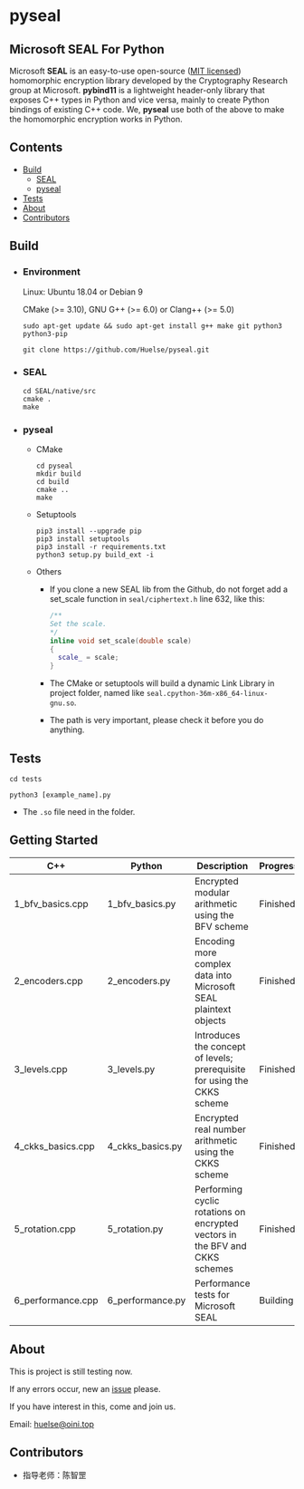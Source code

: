 # pyseal

## Microsoft SEAL For Python

Microsoft **SEAL** is an easy-to-use open-source ([MIT licensed](https://github.com/microsoft/SEAL/blob/master/LICENSE)) homomorphic encryption library developed by the Cryptography Research group at Microsoft. **pybind11** is a lightweight header-only library that exposes C++ types in Python and vice versa, mainly to create Python bindings of existing C++ code. We, **pyseal** use both of the above to make the homomorphic encryption works in Python.



## Contents

* [Build](https://github.com/Huelse/pyseal#build)
  * [SEAL](https://github.com/Huelse/pyseal#seal)
  * [pyseal](https://github.com/Huelse/pyseal#pyseal)
* [Tests](https://github.com/Huelse/pyseal#tests)
* [About](https://github.com/Huelse/pyseal#about)
* [Contributors](https://github.com/Huelse/pyseal#contributors)



## Build

* ### Environment

  Linux: Ubuntu 18.04 or Debian 9

  CMake (>= 3.10), GNU G++ (>= 6.0) or Clang++ (>= 5.0)

  `sudo apt-get update && sudo apt-get install g++ make git python3 python3-pip`

  `git clone https://github.com/Huelse/pyseal.git`

* ### SEAL

  ```shell
  cd SEAL/native/src
  cmake .
  make
  ```

* ### pyseal

  * CMake

    ```
    cd pyseal
    mkdir build
    cd build
    cmake ..
    make
    ```

  * Setuptools

    ```
    pip3 install --upgrade pip
    pip3 install setuptools
    pip3 install -r requirements.txt
    python3 setup.py build_ext -i
    ```

  * Others

    * If you clone a new SEAL lib from the Github, do not forget add a set_scale function in `seal/ciphertext.h` line 632, like this:
  
      ```c++
      /**
      Set the scale.
      */
      inline void set_scale(double scale)
      {
        scale_ = scale;
      }
      ```

    * The CMake or setuptools will build a dynamic Link Library in project folder, named like `seal.cpython-36m-x86_64-linux-gnu.so`.

    * The path is very important, please check it before you do anything.



## Tests

`cd tests`

`python3 [example_name].py`

* The `.so` file need in the folder.



## Getting Started

| C++               | Python           | Description                                                  | Progress |
| ----------------- | ---------------- | ------------------------------------------------------------ | -------- |
| 1_bfv_basics.cpp  | 1_bfv_basics.py  | Encrypted modular arithmetic using the BFV scheme            | Finished |
| 2_encoders.cpp    | 2_encoders.py    | Encoding more complex data into Microsoft SEAL plaintext objects | Finished |
| 3_levels.cpp      | 3_levels.py      | Introduces the concept of levels; prerequisite for using the CKKS scheme | Finished |
| 4_ckks_basics.cpp | 4_ckks_basics.py | Encrypted real number arithmetic using the CKKS scheme       | Finished |
| 5_rotation.cpp    | 5_rotation.py    | Performing cyclic rotations on encrypted vectors in the BFV and CKKS schemes | Finished |
| 6_performance.cpp | 6_performance.py | Performance tests for Microsoft SEAL                         | Building |



## About

This is project is still testing now.

If any errors occur, new an [issue](https://github.com/Huelse/pyseal/issues) please.

If you have interest in this, come and join us.

Email: [huelse@oini.top](mailto:huelse@oini.top?subject=Github-pyseal-Issues&cc=5956877@qq.com)



## Contributors
* 指导老师：陈智罡
